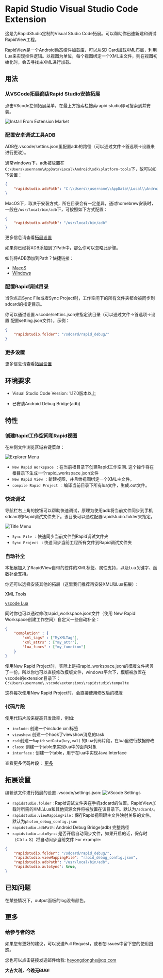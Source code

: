 # Rapid Studio Visual Studio Code Extension

这是为RapidStudio定制的Visual Studio Code拓展。可以帮助你迅速新建和调试RapidView工程。

RapidView是一个Android动态控件加载库，可以从SD Card加载XML布局，利用Lua来实现控件逻辑。以视图为单位，每个视图绑定一个XML主文件，则在视图初始化时，会去寻找主XML进行加载。

## 用法

### 从VSCode拓展商店Rapid Studio安装拓展

点击VScode左侧拓展菜单，在最上方搜索栏搜索rapid studio即可搜索到并安装。

![Install From Extension Market](https://raw.githubusercontent.com/YongdongHe/RapidView/master/rapidstudio_vscode_extension/rapidstudio/resource/install_from_market.png)


### 配置安卓调试工具ADB

ADB在.vscode/settins.json里配置adb的路径（可以通过文件->首选项->设置来进行更改）。

通常windows下，adb被放置在``C:\Users\username\AppData\Local\Android\sdk\platform-tools``下，故可以如下设置：
```json
{
    "rapidstudio.adbPath": "C:\\Users\\username\\AppData\\Local\\Android\\sdk\\platform-tools\\adb"
}
```

MacOS下，取决于安装方式，所在目录会有一定差异，通过homebrew安装时，一般在``/usr/local/bin/adb``下，可按照如下方式配置：
```json
{
    "rapidstudio.adbPath": "/usr/local/bin/adb"
}
```

更多信息请查看[拓展设置](#拓展设置)

如果你已经将ADB添加到了Path中，那么你可以忽略此步骤。

如何将ADB添加到Path？快捷链接：

+ [MacoS](https://stackoverflow.com/questions/17901692/set-up-adb-on-mac-os-x)
+ [WIndows](https://stackoverflow.com/questions/23400030/windows-7-add-path)

### 配置Rapid调试目录

当你点击Sync File或者Sync Project时，工作空间下的所有文件夹都会被同步到sdcard的指定目录。

你可以通过设置.vscode/settins.json来指定该目录（可以通过文件->首选项->设置 配置setting.json文件），示例：
```json
{
    "rapidstudio.folder": "/sdcard/rapid_debug/"
}
```



### 更多设置

更多信息请查看[拓展设置](#拓展设置)

## 环境要求

+ Visual Studio Code Version: 1.17.0版本以上

+ 已安装Android Debug Bridge(adb)

## 特性
### 创建Rapid工作空间和Rapid视图

在左侧文件浏览区域右键菜单：

![Explorer Menu](https://raw.githubusercontent.com/YongdongHe/RapidView/master/rapidstudio_vscode_extension/rapidstudio/resource/explorer_menu.png)


* `New Rapid Workspace ` : 在当前根目录下创建Rapid工作空间. 这个操作将在根目录下生成一个rapid_workspace.json文件
* `New Rapid View ` : 新建视图，并且给视图绑定一个XML主文件。
* `compile Rapid Project ` : 编译当前目录下所有lua文件，生成.out文件。

### 快速调试

导航栏右上角的按钮可以帮助快速调试，原理为使用adb将当前文件同步到手机sdcard的Rapid调试文件夹下。该目录可以通过配置rapidstudio.folder来指定。

![Title Menu](https://raw.githubusercontent.com/YongdongHe/RapidView/master/rapidstudio_vscode_extension/rapidstudio/resource/title_menu.png)


* `Sync File ` : 快速同步当前文件到Rapid调试文件夹
* `Sync Project ` : 快速同步当前工程所有文件到Rapid调试文件夹

### 自动补全 

本拓展加入了RapidView自带的控件的XML标签、属性支持，以及Lua关键字、函数补全支持。

你还可以选择安装其他的拓展（这里我们推荐再安装XML和Lua拓展）:

[XML Tools](https://marketplace.visualstudio.com/items?itemName=DotJoshJohnson.xml)

[vscode Lua](https://marketplace.visualstudio.com/items?itemName=trixnz.vscode-lua)

同时你也可以通过修改rapid_workspace.json文件（使用 New Rapid Workspace创建工作空间）自定义一些自动补全：
```json
{
    "completion" : {
        "xml_tags" : ["MyXMLTag"],
        "xml_attrs" : ["my_attr"],
        "lua_funcs" : ["my_function"]
    }
}
```
使用New Rapid Project时，实际上是把rapid_workspace.json的模版文件拷贝了一份，所以你也可以直接修改模版文件，windows平台下，模版被放置在vscode的extension目录下：``C:\Users\username\.vscode\extensions\rapidstudio\tempalte``

这样每次使用New Rapid Project时，会直接使用修改后的模版

### 代码片段

使用代码片段来提高开发效率，例如:

+ `include`: 创建一个include xml标签
+ `viewshow`: 创建一个hook了viewshow消息的task
+ `rsd`:创建一`Rapid:setData(key,val)` 的Lua代码片段，在lua里进行数据修改
+ `class`: 创建一个table来实现lua中的面向对象
+ `interface` : 创建一个table，用于在lua中实现Java Interface

查看更多代码片段：
[更多](https://github.com/Tencent/RapidView/tree/master/rapidstudio_vscode_extension/rapidstudio/snippets)


## 拓展设置

编辑该文件进行拓展的设置 .vscode/settings.json:
![VScode Settings](https://raw.githubusercontent.com/YongdongHe/RapidView/master/rapidstudio_vscode_extension/rapidstudio/resource/settings.png)

* `rapidstudio.folder` : Rapid调试文件夹在手机sdcard的位置。RapidView加载时所需的XML\Lua和其他资源文件将被放置在该目录下。默认为``/sdcard/``。
* `rapidstudio.viewMappingFile` : 保存Rapid视图跟主文件映射关系的文件。默认为``photon_debug_config.json``
* `rapidstudio.adbPath`: Android Debug Bridge(adb) 完整路径
* `rapidstudio.autoSync`: 是否开启自动同步文件，如果开启的话，保存时（Ctrl + S）将自动同步当前文件
For example:
```json
{
    "rapidstudio.folder": "/sdcard/rapid_debug/",
    "rapidstudio.viewMappingFile": "rapid_debug_config.json",
    "rapidstudio.adbPath": "/usr/local/bin/adb",
    "rapidstudio.autoSync": true,
}
```


## 已知问题

在某些情况下，output面板的log没有颜色。

## 更多

### 给参与者的话

如果您有更好的建议，可以发送Pull Request，或者在Issues中留下您的使用困惑。

您也可以点击链接发送邮件给我: <heyongdonghe@qq.com>

**大吉大利，今晚无BUG!**